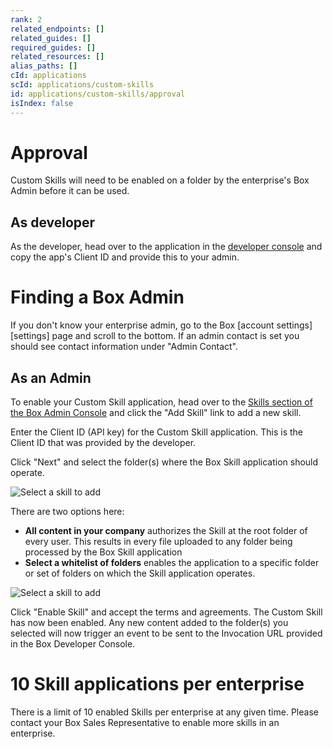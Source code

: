 ```yaml
---
rank: 2
related_endpoints: []
related_guides: []
required_guides: []
related_resources: []
alias_paths: []
cId: applications
scId: applications/custom-skills
id: applications/custom-skills/approval
isIndex: false
---
```

<!-- alex disable whitelist -->

# Approval

Custom Skills will need to be enabled on a folder by the enterprise's Box Admin before it can be used.

## As developer

As the developer, head over to the application in the [developer console][devconsole] and copy the app's Client ID and provide this to your admin.

<Message>

# Finding a Box Admin

If you don't know your enterprise admin, go to the Box [account settings][settings] page and scroll to the bottom. If an admin contact is set you should see contact information under "Admin Contact".

</Message>

## As an Admin

To enable your Custom Skill application, head over to the [Skills section of the Box Admin Console][adminconsole] and click the "Add Skill" link to add a new skill.

Enter the Client ID (API key) for the Custom Skill application. This is the Client ID that was provided by the developer.

Click "Next" and select the folder(s) where the Box Skill application should operate.

<ImageFrame border>

![Select a skill to add](./images/skills-select.png)

</ImageFrame>

There are two options here:

* **All content in your company** authorizes the Skill at the root folder of every user. This results in every file uploaded to any folder being processed by the Box Skill application
* **Select a whitelist of folders** enables the application to a specific folder or set of folders on which the Skill application operates.

<ImageFrame border>

![Select a skill to add](./images/skills-confirm.png)

</ImageFrame>

Click "Enable Skill" and accept the terms and agreements. The Custom Skill has now been enabled. Any new content added to the folder(s) you selected will now trigger an event to be sent to the Invocation URL provided in the Box Developer Console.

<Message>

# 10 Skill applications per enterprise

There is a limit of 10 enabled Skills per enterprise at any given time. Please contact your Box Sales Representative to enable more skills in an enterprise.

</Message>

[adminconsole]: https://app.box.com/master/skills

[devconsole]: https://app.box.com/developers/console
